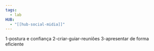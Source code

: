 ```yaml
---
tags:
  - lab
HUB:
  - "[[hub-social-midia]]"
---
```

1-postura e confiança
2-criar-guiar-reuniões
3-apresentar de forma eficiente
